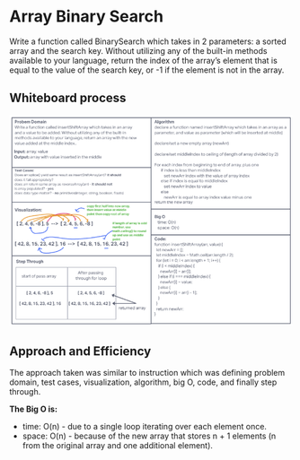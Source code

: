 # Array Binary Search

Write a function called BinarySearch which takes in 2 parameters: a sorted array and the search key. Without utilizing any of the built-in methods available to your language, return the index of the array’s element that is equal to the value of the search key, or -1 if the element is not in the array.

## Whiteboard process

![array reverse whiteboard](../assets/insert-shift-array-whiteboard.png)

## Approach and Efficiency

The approach taken was similar to instruction which was defining problem domain, test cases, visualization, algorithm, big O, code, and finally step through.

**The Big O is:**

* time: O(n) - due to a single loop iterating over each element once.
* space: O(n) - because of the new array that stores n + 1 elements (n from the original array and one additional element).

